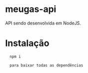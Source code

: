 # meugas-api
  
  API sendo desenvolvida em NodeJS.
  
# Instalação
  
```npm
  npm i 
  
  para baixar todas as dependências
